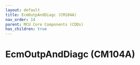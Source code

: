 ```yaml
---
layout: default
title: EcmOutpAndDiagc (CM104A)
nav_order: 14
parent: MCU Core Components (CDDs)
has_children: true
---
```

# EcmOutpAndDiagc (CM104A)
